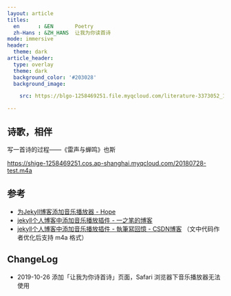 ```yaml
---
layout: article
titles: 
  en      : &EN       Poetry
  zh-Hans : &ZH_HANS  让我为你读首诗
mode: immersive
header: 
  theme: dark
article_header:
  type: overlay
  theme: dark
  background_color: '#203028'
  background_image: 

    src: https://blgo-1258469251.file.myqcloud.com/literature-3373052_1920.jpg

---
```


## 诗歌，相伴

<!--more-->

<style>
  .page__header .header__brand path {

    fill: rgba(255, 255, 255, .95);

  }
</style>

写一首诗的过程——《雷声与蝉鸣》也斯  

https://shige-1258469251.cos.ap-shanghai.myqcloud.com/20180728-test.m4a

## 参考

- [为Jekyll博客添加音乐播放器 - Hope](http://leohope.com/%E8%A7%A3%E9%97%AE%E9%A2%98/2018/06/04/music-player/)
- [jekyll个人博客中添加音乐播放插件 - 一之笔的博客](https://yizibi.github.io/2018/10/15/jekyll%E4%B8%AA%E4%BA%BA%E5%8D%9A%E5%AE%A2%E4%B8%AD%E6%B7%BB%E5%8A%A0%E9%9F%B3%E4%B9%90%E6%92%AD%E6%94%BE%E6%8F%92%E4%BB%B6/)
- [jekyll个人博客中添加音乐播放插件 - 執筆冩回憶 - CSDN博客](https://blog.csdn.net/z564359805/article/details/100709964) （文中代码作者优化后支持 m4a 格式）

## ChangeLog

- 2019-10-26 添加「让我为你诗首诗」页面，Safari 浏览器下音乐播放器无法使用
